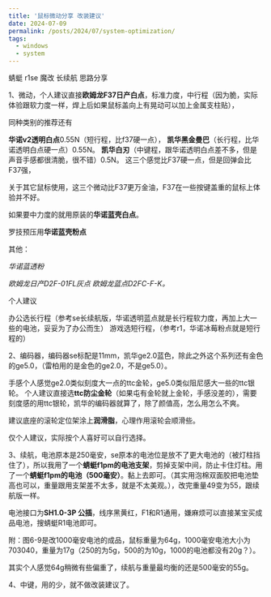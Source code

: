 ```yaml
---
title: '鼠标微动分享 改装建议'
date: 2024-07-09
permalink: /posts/2024/07/system-optimization/
tags:
  - windows
  - system
---
```

蜻蜓 r1se 魔改 长续航 思路分享

1、微动，个人建议直接**欧姆龙F37日产白点**，标准力度，中行程（因为脆，实际体验跟软力度一样，焊上后如果鼠标盖向上有晃动可以加上金属支柱贴），

同种类别的推荐还有

**华诺v2透明白点**0.55N（短行程，比f37硬一点），
**凯华黑金曼巴**（长行程，比华诺透明白点硬一点）0.55N。
**凯华白刃**（中键程，跟华诺透明白点差不多，但是声音手感都很清脆，很不错）0.5N。
这三个感觉比F37硬一点，但是回弹会比F37强，

关于其它鼠标使用，这三个微动比F37更万金油，F37在一些按键盖重的鼠标上体验并不好。

如果要中力度的就用原装的**华诺蓝壳白点**。

罗技预压用**华诺蓝壳粉点**

其他：

*华诺蓝透粉*

*欧姆龙日产D2F-01FL灰点* 
*欧姆龙蓝点D2FC-F-K。*

个人建议

办公选长行程（参考se长续航版，华诺透明蓝点就是长行程软力度，再加上大一些的电池，妥妥为了办公而生）
游戏选短行程，（参考r1，华诺冰莓粉点就是短行程的）

2、编码器，编码器se标配是11mm，凯华ge2.0蓝色，除此之外这个系列还有金色的ge5.0，（雷柏用的是金色的ge2.0，不是ge5.0）。

手感个人感觉ge2.0类似刻度大一点的ttc金轮，ge5.0类似阻尼感大一些的ttc银轮。
个人建议直接选**ttc防尘金轮**（如果屯有金轮就上金轮，手感没差的），需要刻度感的用ttc银轮，凯华的编码器就算了，除了颜值高，怎么用怎么不爽。

建议底座的滚轮定位架涂上**润滑脂**，心理作用滚轮会顺滑些。

仅个人建议，实际按个人喜好可以自行选择。

3、续航，电池原本是250毫安，se原本的电池位是放不了更大电池的（被灯柱挡住了），所以我用了一个**蜻蜓f1pm的电池支架**，剪掉支架中间，防止卡住灯柱。用了一个**蜻蜓f1pm的电池（500毫安）**。黏上去即可。（其实用泡棉双面胶把电池垫高也可以，重量跟用支架差不太多，就是不太美观。），改完重量49变为55，跟续航版一样。

电池接口为**SH1.0-3P 公插**，线序黑黄红，F1和R1通用，嫌麻烦可以直接某宝买成品电池，搜蜻蜓R1电池即可。

附：图6-9是改1000毫安电池的成品，鼠标重量为64g，1000毫安电池大小为703040，重量为17g（250的为5g，500的为10g，1000的电池都没有20g？）。

其实个人感觉64g稍微有些偏重了，续航与重量最均衡的还是500毫安的55g。

4、中键，用的少，就不做改装建议了。
